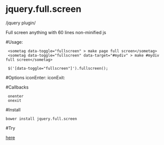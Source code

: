 # jquery.full.screen
 /jquery plugin/

Full screen anything with 60 lines non-minified js


#Usage:


     <sometag data-toggle="fullscreen" > make page full screen</sometag>
     <sometag data-toggle="fullscreen" data-target="#mydiv" > make #mydiv full screen</sometag>
     
     $('[data-toggle="fullscreen"]').fullscreen();


#Options
     iconEnter:
     iconExit:

#Callbacks

     onenter
     onexit


#Install

    bower install jquery.full.screen

#Try

[here](http://p34eu.github.io/jquery.fullscreen/)
